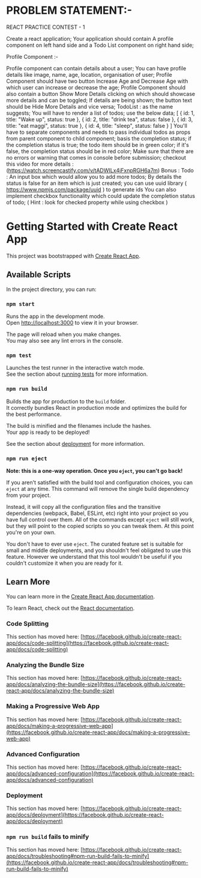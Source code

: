 # PROBLEM STATEMENT:-

REACT PRACTICE CONTEST - 1

Create a react application;
Your application should contain A profile component on left hand side and a Todo List component on right hand side;

Profile Component :-

Profile component can contain details about a user; You can have profile details like image, name, age, location, organisation of user;
Profile Component should have two button Increase Age and Decrease Age with which user can increase or decrease the age;
Profile Component should also contain a button Show More Details clicking on which should showcase more details and can be toggled; If details are being shown; the button text should be Hide More Details and vice versa;
TodoList :
as the name suggests; You will have to render a list of todos; use the below data;
[
  { id: 1, title: "Wake up", status: true },
  { id: 2, title: "drink tea", status: false },
  { id: 3, title: "eat maggi", status: true },
  { id: 4, title: "sleep", status: false }
]
You'll have to separate components and needs to pass individual todos as props from parent component to child component;
basis the completion status; if the completion status is true; the todo item should be in green color; if it's false, the completion status should be in red color;
Make sure that there are no errors or warning that comes in console before submission;
checkout this video for more details : (https://watch.screencastify.com/v/tADWILx4jFxnpRGH6a7m)
Bonus :
Todo :
An input box which would allow you to add more todos; By details the status is false for an item which is just created; you can use uuid library ( https://www.npmjs.com/package/uuid ) to generate ids
You can also implement checkbox functionality which could update the completion status of todo; ( Hint : look for checked property while using checkbox )







# Getting Started with Create React App

This project was bootstrapped with [Create React App](https://github.com/facebook/create-react-app).

## Available Scripts

In the project directory, you can run:

### `npm start`

Runs the app in the development mode.\
Open [http://localhost:3000](http://localhost:3000) to view it in your browser.

The page will reload when you make changes.\
You may also see any lint errors in the console.

### `npm test`

Launches the test runner in the interactive watch mode.\
See the section about [running tests](https://facebook.github.io/create-react-app/docs/running-tests) for more information.

### `npm run build`

Builds the app for production to the `build` folder.\
It correctly bundles React in production mode and optimizes the build for the best performance.

The build is minified and the filenames include the hashes.\
Your app is ready to be deployed!

See the section about [deployment](https://facebook.github.io/create-react-app/docs/deployment) for more information.

### `npm run eject`

**Note: this is a one-way operation. Once you `eject`, you can't go back!**

If you aren't satisfied with the build tool and configuration choices, you can `eject` at any time. This command will remove the single build dependency from your project.

Instead, it will copy all the configuration files and the transitive dependencies (webpack, Babel, ESLint, etc) right into your project so you have full control over them. All of the commands except `eject` will still work, but they will point to the copied scripts so you can tweak them. At this point you're on your own.

You don't have to ever use `eject`. The curated feature set is suitable for small and middle deployments, and you shouldn't feel obligated to use this feature. However we understand that this tool wouldn't be useful if you couldn't customize it when you are ready for it.

## Learn More

You can learn more in the [Create React App documentation](https://facebook.github.io/create-react-app/docs/getting-started).

To learn React, check out the [React documentation](https://reactjs.org/).

### Code Splitting

This section has moved here: [https://facebook.github.io/create-react-app/docs/code-splitting](https://facebook.github.io/create-react-app/docs/code-splitting)

### Analyzing the Bundle Size

This section has moved here: [https://facebook.github.io/create-react-app/docs/analyzing-the-bundle-size](https://facebook.github.io/create-react-app/docs/analyzing-the-bundle-size)

### Making a Progressive Web App

This section has moved here: [https://facebook.github.io/create-react-app/docs/making-a-progressive-web-app](https://facebook.github.io/create-react-app/docs/making-a-progressive-web-app)

### Advanced Configuration

This section has moved here: [https://facebook.github.io/create-react-app/docs/advanced-configuration](https://facebook.github.io/create-react-app/docs/advanced-configuration)

### Deployment

This section has moved here: [https://facebook.github.io/create-react-app/docs/deployment](https://facebook.github.io/create-react-app/docs/deployment)

### `npm run build` fails to minify

This section has moved here: [https://facebook.github.io/create-react-app/docs/troubleshooting#npm-run-build-fails-to-minify](https://facebook.github.io/create-react-app/docs/troubleshooting#npm-run-build-fails-to-minify)
